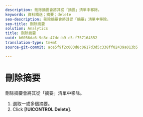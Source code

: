 ```yaml
---
description: 刪除摘要會將其從「摘要」清單中移除。
keywords: 資料饋送；摘要；delete
seo-description: 刪除摘要會將其從「摘要」清單中移除。
seo-title: 刪除摘要
solution: Analytics
title: 刪除摘要
uuid: b6056da6-9c8c-47dc-b9 c5-f757164552
translation-type: tm+mt
source-git-commit: ace5f9f2c003d8c0617d3d5c338ff02439a013b5

---
```



# 刪除摘要

刪除摘要會將其從「摘要」清單中移除。

1. 選取一或多個摘要。
1. Click **[!UICONTROL Delete]**.